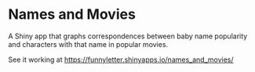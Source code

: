 # Names and Movies
A Shiny app that graphs correspondences between baby name popularity and characters with that name in popular movies.

See it working at https://funnyletter.shinyapps.io/names_and_movies/
